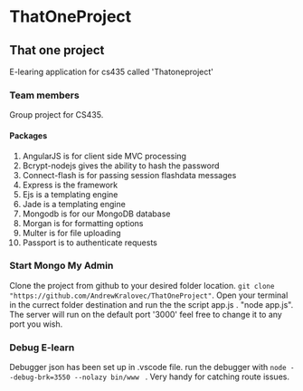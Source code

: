 # ThatOneProject
<h2> That one project </h2> 
E-learing application for cs435 called 'Thatoneproject'

<h3> Team members </h3> 
Group project for CS435.

<h4>Packages </h4>
<ol>
  <li>AngularJS is for client side MVC processing</li>
  <li>Bcrypt-nodejs gives the ability to hash the password</li>
  <li>Connect-flash is for passing session flashdata messages</li>
  <li>Express is the framework</li>
  <li>Ejs is a templating engine</li>
  <li>Jade is a templating engine</li>
  <li>Mongodb is for our MongoDB database</li>
  <li>Morgan is for formatting options</li> 
  <li>Multer is for file uploading</li> 
  <li>Passport is to authenticate requests</li>
</ol>

<h3> Start Mongo My Admin </h3> 
Clone the project from github to your desired folder location. 
<code>git clone  "https://github.com/AndrewKralovec/ThatOneProject"</code>. 
Open your terminal in the currect folder destination and run the the script app.js . "node app.js". The server will run on the default port '3000' feel free to change it to any port you wish. 

<h3> Debug E-learn </h3> 
Debugger json has been set up in .vscode file. run the debugger with 
<code>node --debug-brk=3550 --nolazy bin/www </code> . 
Very handy for catching route issues. 

